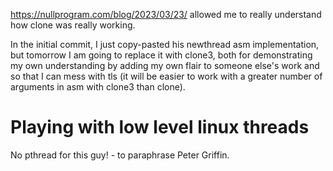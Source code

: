 https://nullprogram.com/blog/2023/03/23/ allowed me to really understand how clone was really working.

In the initial commit, I just copy-pasted his newthread asm implementation, but tomorrow I am going to replace it with clone3, both for
demonstrating my own understanding by adding my own flair to someone else's work and so that I can mess with tls (it will be easier to
work with a greater number of arguments in asm with clone3 than clone).

# Playing with low level linux threads

No pthread for this guy! - to paraphrase Peter Griffin.
